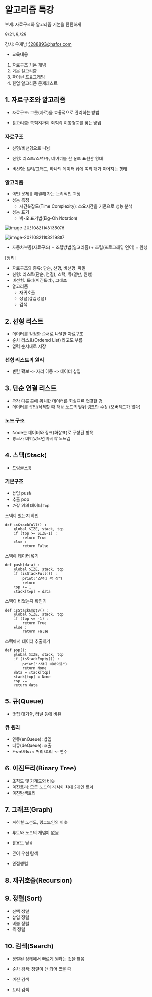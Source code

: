 # 알고리즘 특강

부제: 자료구조와 알고리즘 기본을 탄탄하게

8/21, 8,/28

강사: 우재남 5288893@hafos.com



- 교육내용

1. 자료구조 기본 개념
2. 기본 알고리즘
3. 파이썬 프로그래밍
4. 현업 알고리즘 문제테스트



### 





## 1. 자료구조와 알고리즘

- 자료구조: 그릇(자료)을 효율적으로 관리하는 방법

- 알고리즘: 목적지까지 최적의 이동경로를 찾는 방법

  

### 자료구조

- 선형/비선형으로 나뉨

- 선형: 리스트/스택/큐, 데이터를 한 줄로 표현한 형태

- 비선형: 트리/그래프, 하나의 데이터 뒤에 여러 개가 이어지는 형태

  

### 알고리즘

- 어떤 문제를 해결해 가는 논리적인 과정
- 성능 측정
  - 시간복잡도(Time Complexity): 소요시간을 기준으로 성능 분석
- 성능 표기
  - 빅-오 표기법(Big-Oh Notation)

![image-20210821103135076](C:\Users\fromh\AppData\Roaming\Typora\typora-user-images\image-20210821103135076.png)

![image-20210821103219807](C:\Users\fromh\AppData\Roaming\Typora\typora-user-images\image-20210821103219807.png)



- 자동차부품(자료구조) + 조립방법(알고리즘) + 조립(프로그래밍 언어) = 완성



[정리]

- 자료구조의 종류: 단순, 선형, 비선형, 파일
- 선형: 리스트(단순, 연결), 스택, 큐(일반, 원형)
- 비선형: 트리(이진트리), 그래프
- 알고리즘
  - 재귀호출
  - 정렬(삽입정렬)
  - 검색





## 2. 선형 리스트

- 데이터를 일정한 순서로 나열한 자료구조
- 순차 리스트(Ordered List) 라고도 부름
- 입력 순서대로 저장



### 선형 리스트의 원리

- 빈칸 확보 -> 자리 이동 -> 데이터 삽입





## 3. 단순 연결 리스트

- 각각 다른 곳에 위치한 데이터를 화살표로 연결한 것
- 데이터를 삽입/삭제할 때 해당 노드의 앞뒤 링크만 수정 (오버헤드가 없다)



### 노드 구조

- Node는 데이터와 링크(화살표)로 구성된 항목
- 링크가 비어있으면 마지막 노드임







## 4. 스택(Stack)

- 프링글스통



### 기본구조

- 삽입 push
- 추출 pop
- 가장 위의 데이터 top







스택이 찼는지 확인

```
def isStackFull() :
    global SIZE, stack, top
    if (top >= SIZE-1) :
        return True
    else :
        return False
```



스택에 데이터 넣기

```
def push(data) :
    global SIZE, stack, top
    if (isStackFull()) :
        print("스택이 꽉 참")
        return
    top += 1
    stack[top] = data
```



스택이 비었는지 확인기

```
def isStackEmpty() :
    global SIZE, stack, top
    if (top <= -1) :
        return True
    else :
        return False
```



스택에서 데이터 추출하기

```
def pop():
    global SIZE, stack, top    
    if (isStackEmpty()) :
        print("스택이 비어있음")
        return None
    data = stack[top]
    stack[top] = None
    top -= 1
    return data
```



## 5. 큐(Queue)

- 맛집 대기줄, 터널 등에 비유





### 큐 원리

- 인큐(enQueue): 삽입
- 데큐(deQueue): 추출
- Front/Rear: 머리/꼬리 <- 변수







## 6. 이진트리(Binary Tree)



- 조직도 및 가계도와 비슷
- 이진트리: 모든 노드의 자식이 최대 2개인 트리
- 이진탐색트리







## 7. 그래프(Graph)

- 지하철 노선도, 링크드인와 비슷
- 루트와 노드의 개념이 없음
- 활용도 낮음



- 깊이 우선 탐색
- 인접행렬





## 8. 재귀호출(Recursion)







## 9. 정렬(Sort)

- 선택 정렬
- 삽입 정렬
- 버블 정렬
- 퀵 정렬







## 10. 검색(Search)

- 정렬된 상태에서 빠르게 원하는 것을 찾음



- 순차 검색: 정렬이 안 되어 있을 때
- 이진 검색
- 트리 검색





